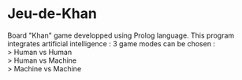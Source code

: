 # Jeu-de-Khan
Board "Khan" game developped using Prolog language. 
This program integrates artificial intelligence : 3 game modes can be chosen : 
</br>> Human vs Human 
</br>> Human vs Machine 
</br>> Machine vs Machine
